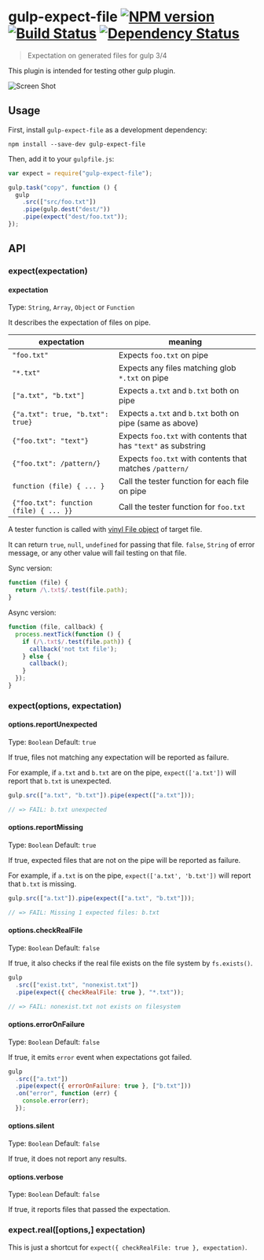 # gulp-expect-file [![NPM version][npm-image]][npm-url] [![Build Status][gh-image]][gh-url] [![Dependency Status][daviddm-image]][daviddm-url]

> Expectation on generated files for gulp 3/4

This plugin is intended for testing other gulp plugin.

![Screen Shot](http://pioug.github.io/gulp-expect-file/screenshot.png)

## Usage

First, install `gulp-expect-file` as a development dependency:

```shell
npm install --save-dev gulp-expect-file
```

Then, add it to your `gulpfile.js`:

```js
var expect = require("gulp-expect-file");

gulp.task("copy", function () {
  gulp
    .src(["src/foo.txt"])
    .pipe(gulp.dest("dest/"))
    .pipe(expect("dest/foo.txt"));
});
```

## API

### expect(expectation)

#### expectation

Type: `String`, `Array`, `Object` or `Function`

It describes the expectation of files on pipe.

| expectation                            | meaning                                                        |
| -------------------------------------- | -------------------------------------------------------------- |
| `"foo.txt"`                            | Expects `foo.txt` on pipe                                      |
| `"*.txt"`                              | Expects any files matching glob `*.txt` on pipe                |
| `["a.txt", "b.txt"]`                   | Expects `a.txt` and `b.txt` both on pipe                       |
| `{"a.txt": true, "b.txt": true}`       | Expects `a.txt` and `b.txt` both on pipe (same as above)       |
| `{"foo.txt": "text"}`                  | Expects `foo.txt` with contents that has `"text"` as substring |
| `{"foo.txt": /pattern/}`               | Expects `foo.txt` with contents that matches `/pattern/`       |
| `function (file) { ... }`              | Call the tester function for each file on pipe                 |
| `{"foo.txt": function (file) { ... }}` | Call the tester function for `foo.txt`                         |

A tester function is called with [vinyl File object](https://github.com/wearefractal/vinyl) of target file.

It can return `true`, `null`, `undefined` for passing that file. `false`, `String` of error message, or any other value will fail testing on that file.

Sync version:

```js
function (file) {
  return /\.txt$/.test(file.path);
}
```

Async version:

```js
function (file, callback) {
  process.nextTick(function () {
    if (/\.txt$/.test(file.path)) {
      callback('not txt file');
    } else {
      callback();
    }
  });
}
```

### expect(options, expectation)

#### options.reportUnexpected

Type: `Boolean`
Default: `true`

If true, files not matching any expectation will be reported as failure.

For example, if `a.txt` and `b.txt` are on the pipe, `expect(['a.txt'])` will report that `b.txt` is unexpected.

```js
gulp.src(["a.txt", "b.txt"]).pipe(expect(["a.txt"]));

// => FAIL: b.txt unexpected
```

#### options.reportMissing

Type: `Boolean`
Default: `true`

If true, expected files that are not on the pipe will be reported as failure.

For example, if `a.txt` is on the pipe, `expect(['a.txt', 'b.txt'])` will report that `b.txt` is missing.

```js
gulp.src(["a.txt"]).pipe(expect(["a.txt", "b.txt"]));

// => FAIL: Missing 1 expected files: b.txt
```

#### options.checkRealFile

Type: `Boolean`
Default: `false`

If true, it also checks if the real file exists on the file system by `fs.exists()`.

```js
gulp
  .src(["exist.txt", "nonexist.txt"])
  .pipe(expect({ checkRealFile: true }, "*.txt"));

// => FAIL: nonexist.txt not exists on filesystem
```

#### options.errorOnFailure

Type: `Boolean`
Default: `false`

If true, it emits `error` event when expectations got failed.

```js
gulp
  .src(["a.txt"])
  .pipe(expect({ errorOnFailure: true }, ["b.txt"]))
  .on("error", function (err) {
    console.error(err);
  });
```

#### options.silent

Type: `Boolean`
Default: `false`

If true, it does not report any results.

#### options.verbose

Type: `Boolean`
Default: `false`

If true, it reports files that passed the expectation.

### expect.real([options,] expectation)

This is just a shortcut for `expect({ checkRealFile: true }, expectation)`.

[npm-url]: https://npmjs.org/package/gulp-expect-file
[npm-image]: https://img.shields.io/npm/v/gulp-expect-file.svg
[gh-url]: https://github.com/pioug/gulp-expect-file/actions/workflows/test.yml
[gh-image]: https://github.com/pioug/gulp-expect-file/actions/workflows/test.yml/badge.svg
[daviddm-url]: https://david-dm.org/pioug/gulp-expect-file
[daviddm-image]: https://img.shields.io/david/pioug/gulp-expect-file.svg
